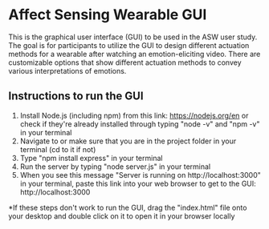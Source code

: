 # Affect Sensing Wearable GUI
This is the graphical user interface (GUI) to be used in the ASW user study. The goal is for participants to utilize the GUI to design different actuation methods for a wearable after watching an emotion-eliciting video. There are customizable options that show different actuation methods to convey various interpretations of emotions.
## Instructions to run the GUI
1. Install Node.js (including npm) from this link: https://nodejs.org/en or check if they're already installed through typing "node -v" and "npm -v" in your terminal
2. Navigate to or make sure that you are in the project folder in your terminal (cd to it if not)
3. Type "npm install express" in your terminal
4. Run the server by typing "node server.js" in your terminal
5. When you see this message "Server is running on http://localhost:3000" in your terminal, paste this link into your web browser to get to the GUI: http://localhost:3000

*If these steps don't work to run the GUI, drag the "index.html" file onto your desktop and double click on it to open it in your browser locally
